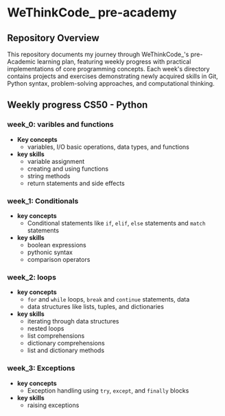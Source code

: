 # WeThinkCode_ pre-academy 

## Repository Overview
This repository documents my journey through WeThinkCode_'s pre-Academic learning plan, featuring weekly progress with practical implementations of core programming concepts. Each week's directory contains projects and exercises demonstrating newly acquired skills in Git, Python syntax, problem-solving approaches, and computational thinking.

## Weekly progress CS50 - Python
### week_0: varibles and functions
 - **Key concepts**
    - variables, I/O basic operations, data types, and functions
 - **key skills**
    - variable assignment
    - creating and using functions
    - string methods
    - return statements and side effects

### week_1: Conditionals
- **key concepts**
   - Conditional statements like `if`, `elif`, `else` statements and `match` statements
- **key skills**
   - boolean expressions
   - pythonic syntax
   - comparison operators

### week_2: loops
- **key concepts**
   - `for` and `while` loops, `break` and `continue` statements, data
   - data structures like lists, tuples, and dictionaries
- **key skills**
   - iterating through data structures
   - nested loops
   - list comprehensions
   - dictionary comprehensions
   - list and dictionary methods

### week_3: Exceptions
- **key concepts**
   - Exception handling using `try`, `except`, and `finally` blocks
- **key skills**
   - raising exceptions



